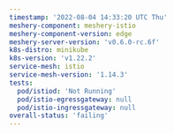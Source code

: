 ```yaml
---
timestamp: '2022-08-04 14:33:20 UTC Thu'
meshery-component: meshery-istio
meshery-component-version: edge
meshery-server-version: 'v0.6.0-rc.6f'
k8s-distro: minikube
k8s-version: 'v1.22.2'
service-mesh: istio
service-mesh-version: '1.14.3'
tests:
  pod/istiod: 'Not Running'
  pod/istio-egressgateway: null
  pod/istio-ingressgateway: null
overall-status: 'failing'
---
```

